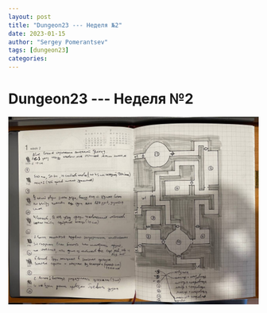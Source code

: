 ```yaml
---
layout: post
title: "Dungeon23 --- Неделя №2"
date: 2023-01-15
author: "Sergey Pomerantsev"
tags: [dungeon23]
categories:
---
```


# Dungeon23 --- Неделя №2

![](/assets/images/dungeon23/_week2.jpg)

